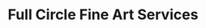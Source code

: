 ---
title: "Full Circle Fine Art Services"
url: /baltimore/full-circle-fine-art-services/
shop: Rahmen
---